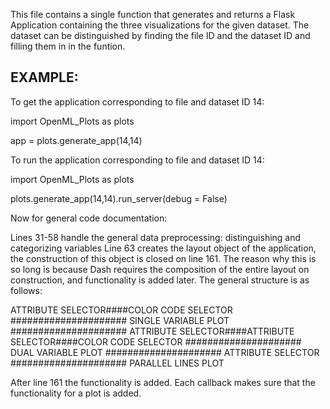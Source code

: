 This file contains a single function that generates and returns a Flask Application containing the three visualizations for the given dataset.
The dataset can be distinguished by finding the file ID and the dataset ID and filling them in in the funtion.

EXAMPLE:
-----------------
To get the application corresponding to file and dataset ID 14:

import OpenML_Plots as plots

app = plots.generate_app(14,14)


To run the application corresponding to file and dataset ID 14:

import OpenML_Plots as plots

plots.generate_app(14,14).run_server(debug = False)


Now for general code documentation:

Lines 31-58 handle the general data preprocessing: distinguishing and categorizing variables
Line 63 creates the layout object of the application, the construction of this object is closed on line 161. The reason why this is so long is because Dash requires the composition of the entire layout on construction, and functionality is added later. The general structure is as follows:

ATTRIBUTE SELECTOR####COLOR CODE SELECTOR
#####################
SINGLE VARIABLE PLOT
#####################
ATTRIBUTE SELECTOR####ATTRIBUTE SELECTOR####COLOR CODE SELECTOR
#####################
DUAL VARIABLE PLOT
#####################
ATTRIBUTE SELECTOR
#####################
PARALLEL LINES PLOT

After line 161 the functionality is added. Each callback makes sure that the functionality for a plot is added.